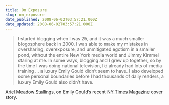 ```yaml
---
title: On Exposure
slug: on_exposure
date_published: 2008-06-02T03:57:21.000Z
date_updated: 2008-06-02T03:57:21.000Z
---
```


> I started blogging when I was 25, and it was a much smaller blogosphere back in 2000. I was able to make my mistakes in oversharing, overexposure, and unmitigated egotism in a smaller pond, without the entire New York media world and Jimmy Kimmel staring at me. In some ways, blogging and I grew up together, so by the time I was doing national television, I’d already had lots of media training … a luxury Emily Gould didn’t seem to have. I also developed some personal boundaries before I had thousands of daily readers, a luxury Emily Gould also didn’t have.

[Ariel Meadow Stallings](http://electrolicious.com/2008/05/emily-gould), on Emily Gould’s recent [NY Times Magazine](http://www.nytimes.com/2008/05/25/magazine/25internet-t.html?ei=5070&amp;en=ec3c61edbcfe6cbb&amp;ex=1212292800&amp;emc=eta1&amp;pagewanted=all) cover story.
